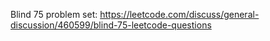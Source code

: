 Blind 75 problem set: https://leetcode.com/discuss/general-discussion/460599/blind-75-leetcode-questions
